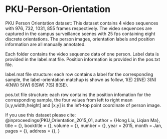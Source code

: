 # PKU-Person-Orientation
PKU Person Orientation dataset:
This dataset contains 4 video sequences with 976, 732, 1031, 855 frames respectively. 
The video sequences are captured in the campus surveillance scenes with 25 fps 
containing eight discrete orientations. The person images, orientation labels 
and position information are all manually annotated.

Each folder contains the video sequence data of one person.
Label data is provided in the label.mat file.
Position information is provided in the pos.txt file.

label.mat file structure: 
each row contains a label for the corresponding sample, 
the label-orientation matchup is shown as follow,
1(E) 2(NE) 3(N) 4(NW) 5(W) 6(SW) 7(S) 8(SE).

pos.txt file structure: 
each row contains the position infomation for the corresponding sample, 
the four values from left to right mean [x,y,width,height] and [x,y] is
the left-top point coordinate of person image.

If you use this dataset please cite:
@inproceedings{PKU_Orientation_2015_01,
	author = {Hong Liu, Liqian Ma},
	title = {},
	booktitle = {},
	volume = {},
	number = {},
	year = 2015,
	month = Jan,
	pages = {},
	address = {},
}
